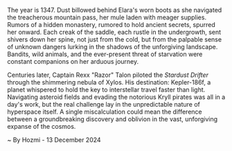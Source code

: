 
The year is 1347.  Dust billowed behind Elara's worn boots as she navigated the treacherous mountain pass, her mule laden with meager supplies.  Rumors of a hidden monastery, rumored to hold ancient secrets, spurred her onward.  Each creak of the saddle, each rustle in the undergrowth, sent shivers down her spine, not just from the cold, but from the palpable sense of unknown dangers lurking in the shadows of the unforgiving landscape.  Bandits, wild animals, and the ever-present threat of starvation were constant companions on her arduous journey.

Centuries later, Captain Rexx "Razor" Talon piloted the *Stardust Drifter* through the shimmering nebula of Xylos.  His destination: Kepler-186f, a planet whispered to hold the key to interstellar travel faster than light.  Navigating asteroid fields and evading the notorious Kryll pirates was all in a day's work, but the real challenge lay in the unpredictable nature of hyperspace itself.  A single miscalculation could mean the difference between a groundbreaking discovery and oblivion in the vast, unforgiving expanse of the cosmos.

~ By Hozmi - 13 December 2024
